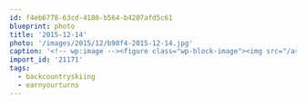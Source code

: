 ```yaml
---
id: f4eb6778-63cd-4180-b564-b4207afd5c61
blueprint: photo
title: '2015-12-14'
photo: '/images/2015/12/b98f4-2015-12-14.jpg'
caption: '<!-- wp:image --><figure class="wp-block-image"><img src="/assets/images/2015/12/b98f4-2015-12-14.jpg" /></figure><!-- /wp:image --><!-- wp:paragraph --><p>Goofballs of the backcountry #earnyourturns #backcountryskiing</p><!-- /wp:paragraph -->'
import_id: '21171'
tags:
  - backcountryskiing
  - earnyourturns
---
```

